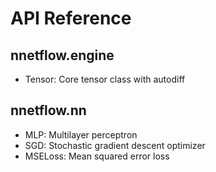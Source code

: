 # API Reference

## nnetflow.engine

- Tensor: Core tensor class with autodiff

## nnetflow.nn

- MLP: Multilayer perceptron
- SGD: Stochastic gradient descent optimizer
- MSELoss: Mean squared error loss
